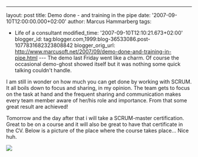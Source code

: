 ---
layout: post
title: Demo done - and training in the pipe date: '2007-09-10T12:00:00.000+02:00'
author: Marcus Hammarberg
tags:
  - Life of a consultant
   modified_time: '2007-09-10T12:10:21.673+02:00'
blogger_id: tag:blogger.com,1999:blog-36533086.post-1077831682323808842
blogger_orig_url: http://www.marcusoft.net/2007/09/demo-done-and-training-in-pipe.html ---
The demo last Friday went like a charm. Of course the occasional
demo-ghost showed itself but it was nothing some quick talking couldn't
handle.

I am still in wonder on how much you can get done by working with SCRUM.
It all boils down to focus and sharing, in my opinion. The team gets to
focus on the task at hand and the frequent sharing and communication
makes every team member aware of her/his role and importance. From that
some great result are achieved!

Tomorrow and the day after that i will take a SCRUM-master
certification. Great to be on a course and it will also be great to have
that certificate in the CV. Below is a picture of the place where the
course takes place... Nice huh.


<img src="http://www.wtc.se/img/030213.gif" data-borde="0" />
